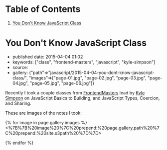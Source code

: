 
# Table of Contents

1.  [You Don't Know JavaScript Class](#you-dont-know-javascript-class)


<a id="you-dont-know-javascript-class"></a>

# You Don't Know JavaScript Class

-   published date: 2015-04-04 01:02
-   keywords: ["class", "frontend-masters", "javascript", "kyle-simpson"]
-   source:
-   gallery: {"path"=>"javascript/2015-04-04-you-dont-know-javascript-class/", "images"=>["page-01.jpg", "page-02.jpg", "page-03.jpg", "page-04.jpg", "page-05.jpg", "page-06.jpg"]}

Recently I took a couple classes from [FrontendMasters](http://www.frontendmasters.com) lead by [Kyle Simpson](http://getify.me/) on JavaScript Basics to Building, and JavaScript Types, Coercion, and Sharing.

These are images of the notes I took:

{% for image in page.gallery.images %} <%7B%7B%20image%20%7C%20prepend:%20page.gallery.path%20%7C%20prepend:%20site.s3path%20%7D%7D>

{% endfor %}

